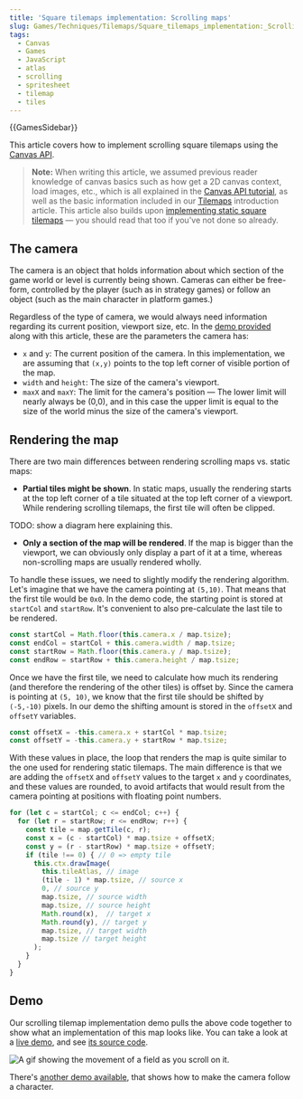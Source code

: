 ```yaml
---
title: 'Square tilemaps implementation: Scrolling maps'
slug: Games/Techniques/Tilemaps/Square_tilemaps_implementation:_Scrolling_maps
tags:
  - Canvas
  - Games
  - JavaScript
  - atlas
  - scrolling
  - spritesheet
  - tilemap
  - tiles
---
```

{{GamesSidebar}}

This article covers how to implement scrolling square tilemaps using the [Canvas API](/en-US/docs/Web/API/Canvas_API).

> **Note:** When writing this article, we assumed previous reader knowledge of canvas basics such as how get a 2D canvas context, load images, etc., which is all explained in the [Canvas API tutorial](/en-US/docs/Web/API/Canvas_API/Tutorial), as well as the basic information included in our [Tilemaps](/en-US/docs/Games/Techniques/Tilemaps) introduction article. This article also builds upon [implementing static square tilemaps](/en-US/docs/Games/Techniques/Tilemaps/Square_tilemaps_implementation%3A_Static_maps) — you should read that too if you've not done so already.

## The camera

The camera is an object that holds information about which section of the game world or level is currently being shown. Cameras can either be free-form, controlled by the player (such as in strategy games) or follow an object (such as the main character in platform games.)

Regardless of the type of camera, we would always need information regarding its current position, viewport size, etc. In the [demo provided](https://mozdevs.github.io/gamedev-js-tiles/square/scroll.html) along with this article, these are the parameters the camera has:

- `x` and `y`: The current position of the camera. In this implementation, we are assuming that `(x,y)` points to the top left corner of visible portion of the map.
- `width` and `height`: The size of the camera's viewport.
- `maxX` and `maxY`: The limit for the camera's position — The lower limit will nearly always be (0,0), and in this case the upper limit is equal to the size of the world minus the size of the camera's viewport.

## Rendering the map

There are two main differences between rendering scrolling maps vs. static maps:

- **Partial tiles might be shown**. In static maps, usually the rendering starts at the top left corner of a tile situated at the top left corner of a viewport. While rendering scrolling tilemaps, the first tile will often be clipped.

TODO: show a diagram here explaining this.

- **Only a section of the map will be rendered**. If the map is bigger than the viewport, we can obviously only display a part of it at a time, whereas non-scrolling maps are usually rendered wholly.

To handle these issues, we need to slightly modify the rendering algorithm. Let's imagine that we have the camera pointing at `(5,10)`. That means that the first tile would be `0x0`. In the demo code, the starting point is stored at `startCol` and `startRow`. It's convenient to also pre-calculate the last tile to be rendered.

```js
const startCol = Math.floor(this.camera.x / map.tsize);
const endCol = startCol + this.camera.width / map.tsize;
const startRow = Math.floor(this.camera.y / map.tsize);
const endRow = startRow + this.camera.height / map.tsize;
```

Once we have the first tile, we need to calculate how much its rendering (and therefore the rendering of the other tiles) is offset by. Since the camera is pointing at `(5, 10)`, we know that the first tile should be shifted by `(-5,-10)` pixels. In our demo the shifting amount is stored in the `offsetX` and `offsetY` variables.

```js
const offsetX = -this.camera.x + startCol * map.tsize;
const offsetY = -this.camera.y + startRow * map.tsize;
```

With these values in place, the loop that renders the map is quite similar to the one used for rendering static tilemaps. The main difference is that we are adding the `offsetX` and `offsetY` values to the target `x` and `y` coordinates, and these values are rounded, to avoid artifacts that would result from the camera pointing at positions with floating point numbers.

```js
for (let c = startCol; c <= endCol; c++) {
  for (let r = startRow; r <= endRow; r++) {
    const tile = map.getTile(c, r);
    const x = (c - startCol) * map.tsize + offsetX;
    const y = (r - startRow) * map.tsize + offsetY;
    if (tile !== 0) { // 0 => empty tile
      this.ctx.drawImage(
        this.tileAtlas, // image
        (tile - 1) * map.tsize, // source x
        0, // source y
        map.tsize, // source width
        map.tsize, // source height
        Math.round(x),  // target x
        Math.round(y), // target y
        map.tsize, // target width
        map.tsize // target height
      );
    }
  }
}
```

## Demo

Our scrolling tilemap implementation demo pulls the above code together to show what an implementation of this map looks like. You can take a look at a [live demo](https://mozdevs.github.io/gamedev-js-tiles/square/scroll.html), and see [its source code](https://github.com/mozdevs/gamedev-js-tiles).

![A gif showing the movement of a field as you scroll on it.](untitled.gif)

There's [another demo available](https://mozdevs.github.io/gamedev-js-tiles/square/logic-grid.html), that shows how to make the camera follow a character.
